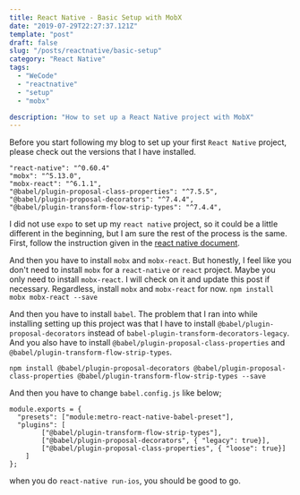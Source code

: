 ```yaml
---
title: React Native - Basic Setup with MobX
date: "2019-07-29T22:27:37.121Z"
template: "post"
draft: false
slug: "/posts/reactnative/basic-setup"
category: "React Native"
tags:
  - "WeCode"
  - "reactnative"
  - "setup"
  - "mobx"

description: "How to set up a React Native project with MobX"
---
```


Before you start following my blog to set up your first `React Native` project, please check out the versions that I have installed.

```
"react-native": "^0.60.4"
"mobx": "^5.13.0",
"mobx-react": "^6.1.1",
"@babel/plugin-proposal-class-properties": "^7.5.5",
"@babel/plugin-proposal-decorators": "^7.4.4",
"@babel/plugin-transform-flow-strip-types": "^7.4.4",
```

I did not use `expo` to set up my `react native` project, so it could be a little different in the beginning, but I am sure the rest of the process is the same. First, follow the instruction given in the [react native document](https://facebook.github.io/react-native/docs/getting-started).

And then you have to install `mobx` and `mobx-react`. But honestly, I feel like you don't need to install `mobx` for a `react-native` or `react` project. Maybe you only need to install `mobx-react`. I will check on it and update this post if necessary. Regardless, install `mobx` and `mobx-react` for now.
`npm install mobx mobx-react --save`

And then you have to install `babel`. The problem that I ran into while installing setting up this project was that I have to install `@babel/plugin-proposal-decorators` instead of `babel-plugin-transform-decorators-legacy`. And you also have to install `@babel/plugin-proposal-class-properties` and `@babel/plugin-transform-flow-strip-types`.

`npm install @babel/plugin-proposal-decorators @babel/plugin-proposal-class-properties @babel/plugin-transform-flow-strip-types --save`

And then you have to change `babel.config.js` like below;

```
module.exports = {
  "presets": ["module:metro-react-native-babel-preset"],
  "plugins": [
        ["@babel/plugin-transform-flow-strip-types"],
        ["@babel/plugin-proposal-decorators", { "legacy": true}],
        ["@babel/plugin-proposal-class-properties", { "loose": true}]
    ]
};
```

when you do `react-native run-ios`, you should be good to go.
